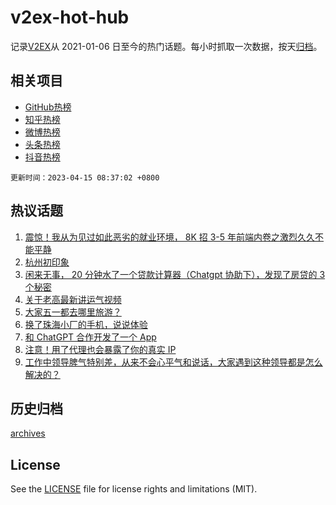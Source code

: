 # v2ex-hot-hub

 记录[V2EX](https://www.v2ex.com/)从 2021-01-06 日至今的热门话题。每小时抓取一次数据，按天[归档](archives)。
 
 ## 相关项目

- [GitHub热榜](https://github.com/lonnyzhang423/github-hot-hub)
- [知乎热榜](https://github.com/lonnyzhang423/zhihu-hot-hub)
- [微博热榜](https://github.com/lonnyzhang423/weibo-hot-hub)
- [头条热榜](https://github.com/lonnyzhang423/toutiao-hot-hub)
- [抖音热榜](https://github.com/lonnyzhang423/douyin-hot-hub)


 `更新时间：2023-04-15 08:37:02 +0800`

## 热议话题

1. [震惊！我从为见过如此恶劣的就业环境， 8K 招 3-5 年前端内卷之激烈久久不能平静](https://www.v2ex.com/t/932520)
1. [杭州初印象](https://www.v2ex.com/t/932393)
1. [闲来无事， 20 分钟水了一个贷款计算器（Chatgpt 协助下），发现了房贷的 3 个秘密](https://www.v2ex.com/t/932456)
1. [关于老高最新讲运气视频](https://www.v2ex.com/t/932438)
1. [大家五一都去哪里旅游？](https://www.v2ex.com/t/932494)
1. [换了珠海小厂的手机，说说体验](https://www.v2ex.com/t/932411)
1. [和 ChatGPT 合作开发了一个 App](https://www.v2ex.com/t/932394)
1. [注意！用了代理也会暴露了你的真实 IP](https://www.v2ex.com/t/932532)
1. [工作中领导脾气特别差，从来不会心平气和说话，大家遇到这种领导都是怎么解决的？](https://www.v2ex.com/t/932420)

## 历史归档

[archives](archives)

## License

See the [LICENSE](LICENSE) file for license rights and limitations (MIT).
